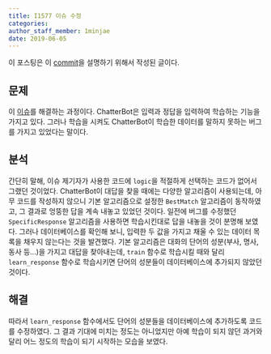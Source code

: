 ```yaml
---
title: I1577 이슈 수정
categories: 
author_staff_member: 1minjae
date: 2019-06-05
---
```


이 포스팅은 이 [commit](https://github.com/19-1-skku-oss/2019-1-OSS-L3/pull/20)을 설명하기 위해서 작성된 글이다.

## 문제  
이 [이슈](https://github.com/gunthercox/ChatterBot/issues/1577)를 해결하는 과정이다. ChatterBot은 입력과 정답을 입력하여 학습하는 기능을 가지고 있다. 그러나 학습을 시켜도 ChatterBot이 학습한 데이터를 말하지 못하는 버그를 가지고 있었다는 말이다.

## 분석
간단히 말해, 이슈 제기자가 사용한 코드에 `logic`을 적절하게 선택하는 코드가 없어서 그랬던 것이었다. ChatterBot이 대답을 찾을 때에는 다양한 알고리즘이 사용되는데, 아무 코드를 작성하지 않으니 기본 알고리즘으로 설정한 `BestMatch` 알고리즘이 동작하였고, 그 결과로 엉뚱한 답을 계속 내놓고 있었던 것이다. 일전에 버그를 수정했던 `SpecificResponse` 알고리즘을 사용하면 학습시킨대로 답을 내놓을 것이 분명해 보였다. 그러나 데이터베이스를 확인해 보니, 입력한 두 값을 가지고 채울 수 있는 데이터 목록을 채우지 않는다는 것을 발견했다. 기본 알고리즘은 대화의 단어의 성분(부사, 명사, 동사 등...)을 가지고 대답을 찾아내는데, `train` 함수로 학습시킬 때와 달리 `learn_response` 함수로 학습시키면 단어의 성분들이 데이터베이스에 추가되지 않았던 것이다.

## 해결
따라서 `learn_response` 함수에서도 단어의 성분들을 데이터베이스에 추가하도록 코드를 수정하였다. 그 결과 기대에 미치는 정도는 아니었지만 아예 학습이 되지 않던 과거와 달리 어느 정도의 학습이 되기 시작하는 모습을 보였다.

